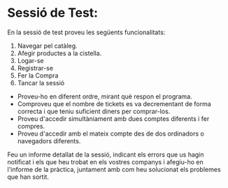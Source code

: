 # Sessió de Test:

En la sessió de test proveu les següents funcionalitats:

1. Navegar pel catàleg.
2. Afegir productes a la cistella.
3. Logar-se
4. Registrar-se
5. Fer la Compra
6. Tancar la sessió

* Proveu-ho en diferent ordre, mirant què respon el programa.
* Comproveu que el nombre de tickets es va decrementant de forma correcta i que teniu suficient diners per comprar-los.
* Proveu d'accedir simultàniament amb dues comptes diferents i fer compres.
* Proveu d'accedir amb el mateix compte des de dos ordinadors o navegadors diferents. 

Feu un informe detallat de la sessió, indicant els errors que us hagin notificat i els que heu trobat en els vostres companys i afegiu-ho en l'informe de la pràctica, juntament amb com heu solucionat els problemes que han sortit. 

 

